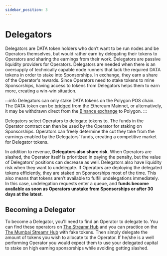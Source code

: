 ```yaml
---
sidebar_position: 3
---
```


# Delegators
Delegators are DATA token holders who don’t want to be run nodes and be Operators themselves, but would rather earn by delegating their tokens to Operators and sharing the earnings from their work. Delegators are passive liquidity providers for Operators. Delegators are needed when there is an oversupply of technically capable node runners that lack the required DATA tokens in order to stake into Sponsorships. In exchange, they earn a share of the Operator's rewards. Since Operators need to stake tokens to mine Sponsorships, having access to tokens from Delegators helps them to earn more, creating a win-win situation.

:::info
Delegators can only stake DATA tokens on the Polygon POS chain. The DATA token can be [bridged](https://wallet.polygon.technology/polygon/bridge/deposit) from the Ethereum Mainnet, or alternatively, it may be withdrawn direct from the [Binance exchange](https://www.binance.com/en/trade/DATA_USDT?ref=IGUXHN0B) to Polygon.
:::

Delegators select Operators to delegate tokens to. The funds in the Operator contract can then be used by the Operator for staking on Sponsorships. Operators can freely determine the cut they take from the earnings enabled by the Delegators' funds, creating a competitive market for Delegator tokens.

In addition to revenue, **Delegators also share risk**. When Operators are slashed, the Operator itself is prioritized in paying the penalty, but the value of Delegators’ positions can decrease as well. Delegators also have liquidity risk when they want to undelegate. If Operators are deploying the delegated tokens efficiently, they are staked on Sponsorships most of the time. This also means that tokens aren’t available to fulfill undelegations immediately. In this case, undelegation requests enter a queue, and **funds become available as soon as Operators unstake from Sponsorships or after 30 days at the latest**.

## Becoming a Delegator
To become a Delegator, you'll need to find an Operator to delegate to. You can find these operators on [The Streamr Hub](https://streamr.network/hub/network/operators) and you can practice on the [The Mumbai Streamr Hub](https://mumbai.streamr.network) with fake tokens. Then simply delegate the amount of tokens you wish to allocate to the Operator. If he/she is a well performing Operator you would expect them to use your delegated capital to stake on high earning sponsorships while avoiding getting slashed.
